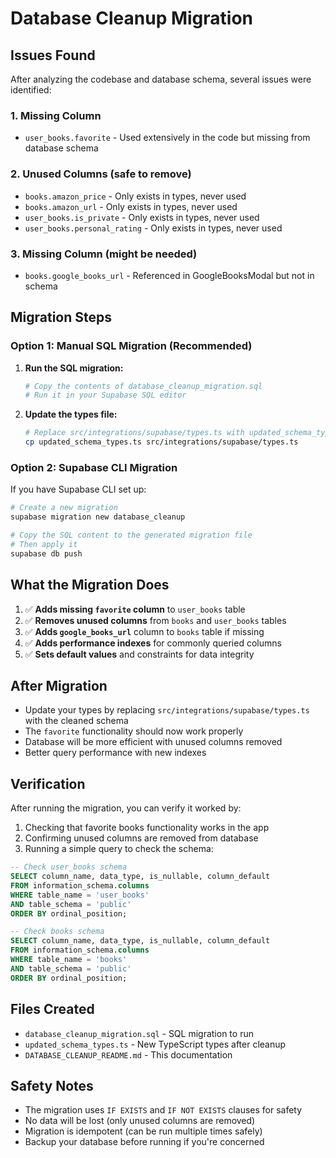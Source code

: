 # Database Cleanup Migration

## Issues Found

After analyzing the codebase and database schema, several issues were identified:

### 1. **Missing Column** 
- `user_books.favorite` - Used extensively in the code but missing from database schema

### 2. **Unused Columns** (safe to remove)
- `books.amazon_price` - Only exists in types, never used
- `books.amazon_url` - Only exists in types, never used  
- `user_books.is_private` - Only exists in types, never used
- `user_books.personal_rating` - Only exists in types, never used

### 3. **Missing Column** (might be needed)
- `books.google_books_url` - Referenced in GoogleBooksModal but not in schema

## Migration Steps

### Option 1: Manual SQL Migration (Recommended)

1. **Run the SQL migration:**
   ```bash
   # Copy the contents of database_cleanup_migration.sql
   # Run it in your Supabase SQL editor
   ```

2. **Update the types file:**
   ```bash
   # Replace src/integrations/supabase/types.ts with updated_schema_types.ts
   cp updated_schema_types.ts src/integrations/supabase/types.ts
   ```

### Option 2: Supabase CLI Migration

If you have Supabase CLI set up:

```bash
# Create a new migration
supabase migration new database_cleanup

# Copy the SQL content to the generated migration file
# Then apply it
supabase db push
```

## What the Migration Does

1. ✅ **Adds missing `favorite` column** to `user_books` table
2. ✅ **Removes unused columns** from `books` and `user_books` tables  
3. ✅ **Adds `google_books_url`** column to `books` table if missing
4. ✅ **Adds performance indexes** for commonly queried columns
5. ✅ **Sets default values** and constraints for data integrity

## After Migration

- Update your types by replacing `src/integrations/supabase/types.ts` with the cleaned schema
- The `favorite` functionality should now work properly
- Database will be more efficient with unused columns removed
- Better query performance with new indexes

## Verification

After running the migration, you can verify it worked by:

1. Checking that favorite books functionality works in the app
2. Confirming unused columns are removed from database
3. Running a simple query to check the schema:

```sql
-- Check user_books schema
SELECT column_name, data_type, is_nullable, column_default 
FROM information_schema.columns 
WHERE table_name = 'user_books' 
AND table_schema = 'public'
ORDER BY ordinal_position;

-- Check books schema  
SELECT column_name, data_type, is_nullable, column_default 
FROM information_schema.columns 
WHERE table_name = 'books' 
AND table_schema = 'public'
ORDER BY ordinal_position;
```

## Files Created

- `database_cleanup_migration.sql` - SQL migration to run
- `updated_schema_types.ts` - New TypeScript types after cleanup
- `DATABASE_CLEANUP_README.md` - This documentation

## Safety Notes

- The migration uses `IF EXISTS` and `IF NOT EXISTS` clauses for safety
- No data will be lost (only unused columns are removed)
- Migration is idempotent (can be run multiple times safely)
- Backup your database before running if you're concerned